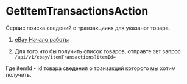 # GetItemTransactionsAction

Сервис поиска сведений о транзакцииях для указаног товара.

1) [eBay Начало работы](../README.md)

2) Для того что бы получить список товаров, отправте `GET` запрос 
`/api/v1/ebay/itemTransactions?itemId=`

Где itemId - id товара сведения о транзакций которого мы хотим получить.